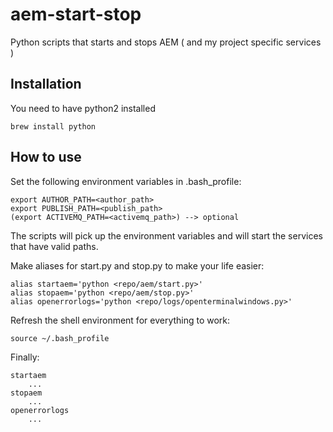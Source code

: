 # aem-start-stop
Python scripts that starts and stops AEM ( and my project specific services )

## Installation
You need to have python2 installed

	brew install python
	
## How to use

Set the following environment variables in .bash_profile: 

	export AUTHOR_PATH=<author_path> 
	export PUBLISH_PATH=<publish_path>
	(export ACTIVEMQ_PATH=<activemq_path>) --> optional

The scripts will pick up the environment variables and will start the services that have valid paths.

Make aliases for start.py and stop.py to make your life easier:
	
	alias startaem='python <repo/aem/start.py>' 
	alias stopaem='python <repo/aem/stop.py>' 
	alias openerrorlogs='python <repo/logs/openterminalwindows.py>'
		
Refresh the shell environment for everything to work: 
		
	source ~/.bash_profile

Finally: 
		
	startaem
		...
	stopaem
		...	
	openerrorlogs
		...